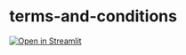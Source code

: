 # terms-and-conditions

[![Open in Streamlit](https://static.streamlit.io/badges/streamlit_badge_black_white.svg)](https://share.streamlit.io/cointelfinance/terms-and-conditions/main)

